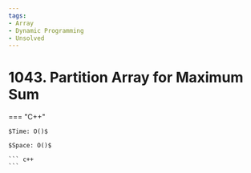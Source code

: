 ```yaml
---
tags:
- Array
- Dynamic Programming
- Unsolved
---
```



# 1043. Partition Array for Maximum Sum

=== "C++"

    $Time: O()$

    $Space: O()$

    ``` c++
    ```